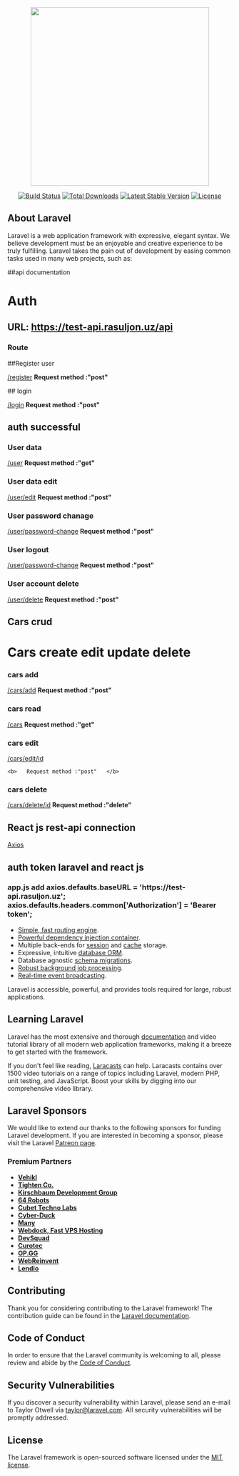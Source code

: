 <p align="center"><a href="https://laravel.com" target="_blank"><img src="https://raw.githubusercontent.com/laravel/art/master/logo-lockup/5%20SVG/2%20CMYK/1%20Full%20Color/laravel-logolockup-cmyk-red.svg" width="400"></a></p>

<p align="center">
<a href="https://travis-ci.org/laravel/framework"><img src="https://travis-ci.org/laravel/framework.svg" alt="Build Status"></a>
<a href="https://packagist.org/packages/laravel/framework"><img src="https://img.shields.io/packagist/dt/laravel/framework" alt="Total Downloads"></a>
<a href="https://packagist.org/packages/laravel/framework"><img src="https://img.shields.io/packagist/v/laravel/framework" alt="Latest Stable Version"></a>
<a href="https://packagist.org/packages/laravel/framework"><img src="https://img.shields.io/packagist/l/laravel/framework" alt="License"></a>
</p>

## About Laravel

Laravel is a web application framework with expressive, elegant syntax. We believe development must be an enjoyable and creative experience to be truly fulfilling. Laravel takes the pain out of development by easing common tasks used in many web projects, such as:

##api documentation

<h1>Auth</h1>

<h2>URL: 
    <a href=""  target='_blank'>
        https://test-api.rasuljon.uz/api
    </a>
</h2>

<h3>Route</h3>

##Register user

<p>
    <a target='_blank' href="https://test-api.rasuljon.uz/api/register">/register</a> 
    <b>   Request method :"post"   </b>
</p>
## login
<p>
    <a  target='_blank' href="https://test-api.rasuljon.uz/api/login">/login</a> 
    <b>   Request method :"post"   </b>
</p>

## auth successful

<h3>User data</h3>

<p>
    <a  target='_blank' href="https://test-api.rasuljon.uz/api/user">/user</a> 
    <b>   Request method :"get"   </b>
</p>
<h3>User data edit</h3>
<p>
    <a  target='_blank' href="https://test-api.rasuljon.uz/api/user/edit">/user/edit</a> 
    <b>   Request method :"post"   </b>
</p>
<h3>User password chanage</h3>
<p>
    <a  target='_blank' href="https://test-api.rasuljon.uz/api/user/password-change/">/user/password-change</a> 
    <b>   Request method :"post"   </b>
</p>

<h3>User logout</h3>
<p>
    <a   target='_blank' href="https://test-api.rasuljon.uz/api/logout">/user/password-change</a> 
    <b>   Request method :"post"   </b>
</p>

<h3>User account delete</h3>
<p>
    <a  target='_blank' href="https://test-api.rasuljon.uz/api/user/delete">/user/delete</a> 
    <b>   Request method :"post"   </b>
</p>

## Cars crud

<h1>Cars create edit update delete</h1>

<h3>cars add</h3>
<p>
    <a  target='_blank' href="https://test-api.rasuljon.uz/api/cars/add">/cars/add</a> 
    <b>   Request method :"post"   </b>
</p>
<h3>cars read</h3>
<p>
    <a  target='_blank' href="https://test-api.rasuljon.uz/api/cars">/cars</a> 
    <b>   Request method :"get"   </b>
</p>

<h3>cars edit</h3>
<p>
    <a  target='_blank' href="https://test-api.rasuljon.uz/api/cars/edit/id">/cars/edit/id</a> 
    
    <b>   Request method :"post"   </b>
</p>
<h3>cars delete</h3>
<p>
    <a   target='_blank' href="https://test-api.rasuljon.uz/api/cars/delete/id">/cars/delete/id</a> 
    <b>   Request method :"delete"   </b>
    
</p>

## React js rest-api connection

<a href="https://axios-http.com/docs/intro">Axios</a>

## auth token laravel and react js

<h3>
<b>app.js add</b>
axios.defaults.baseURL = 'https://test-api.rasuljon.uz';
axios.defaults.headers.common['Authorization'] = 'Bearer token';
</h3>

-   [Simple, fast routing engine](https://laravel.com/docs/routing).
-   [Powerful dependency injection container](https://laravel.com/docs/container).
-   Multiple back-ends for [session](https://laravel.com/docs/session) and [cache](https://laravel.com/docs/cache) storage.
-   Expressive, intuitive [database ORM](https://laravel.com/docs/eloquent).
-   Database agnostic [schema migrations](https://laravel.com/docs/migrations).
-   [Robust background job processing](https://laravel.com/docs/queues).
-   [Real-time event broadcasting](https://laravel.com/docs/broadcasting).

Laravel is accessible, powerful, and provides tools required for large, robust applications.

## Learning Laravel

Laravel has the most extensive and thorough [documentation](https://laravel.com/docs) and video tutorial library of all modern web application frameworks, making it a breeze to get started with the framework.

If you don't feel like reading, [Laracasts](https://laracasts.com) can help. Laracasts contains over 1500 video tutorials on a range of topics including Laravel, modern PHP, unit testing, and JavaScript. Boost your skills by digging into our comprehensive video library.

## Laravel Sponsors

We would like to extend our thanks to the following sponsors for funding Laravel development. If you are interested in becoming a sponsor, please visit the Laravel [Patreon page](https://patreon.com/taylorotwell).

### Premium Partners

-   **[Vehikl](https://vehikl.com/)**
-   **[Tighten Co.](https://tighten.co)**
-   **[Kirschbaum Development Group](https://kirschbaumdevelopment.com)**
-   **[64 Robots](https://64robots.com)**
-   **[Cubet Techno Labs](https://cubettech.com)**
-   **[Cyber-Duck](https://cyber-duck.co.uk)**
-   **[Many](https://www.many.co.uk)**
-   **[Webdock, Fast VPS Hosting](https://www.webdock.io/en)**
-   **[DevSquad](https://devsquad.com)**
-   **[Curotec](https://www.curotec.com/services/technologies/laravel/)**
-   **[OP.GG](https://op.gg)**
-   **[WebReinvent](https://webreinvent.com/?utm_source=laravel&utm_medium=github&utm_campaign=patreon-sponsors)**
-   **[Lendio](https://lendio.com)**

## Contributing

Thank you for considering contributing to the Laravel framework! The contribution guide can be found in the [Laravel documentation](https://laravel.com/docs/contributions).

## Code of Conduct

In order to ensure that the Laravel community is welcoming to all, please review and abide by the [Code of Conduct](https://laravel.com/docs/contributions#code-of-conduct).

## Security Vulnerabilities

If you discover a security vulnerability within Laravel, please send an e-mail to Taylor Otwell via [taylor@laravel.com](mailto:taylor@laravel.com). All security vulnerabilities will be promptly addressed.

## License

The Laravel framework is open-sourced software licensed under the [MIT license](https://opensource.org/licenses/MIT).
